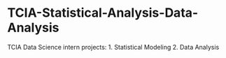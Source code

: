 # TCIA-Statistical-Analysis-Data-Analysis
 TCIA Data Science intern projects: 1. Statistical Modeling 2. Data Analysis
